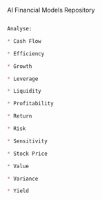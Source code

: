 AI Financial Models Repository

```markdown

Analyse:

* Cash Flow

* Efficiency

* Growth

* Leverage

* Liquidity

* Profitability

* Return

* Risk

* Sensitivity

* Stock Price

* Value

* Variance

* Yield

```

